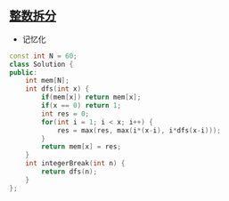 ## [整数拆分](https://leetcode.cn/problems/integer-break/description/)

- 记忆化
```c++
const int N = 60;
class Solution {
public:
    int mem[N];
    int dfs(int x) {
        if(mem[x]) return mem[x];
        if(x == 0) return 1;
        int res = 0;
        for(int i = 1; i < x; i++) {
            res = max(res, max(i*(x-i), i*dfs(x-i)));
        }
        return mem[x] = res;
    }
    int integerBreak(int n) {
        return dfs(n);
    }
};
```